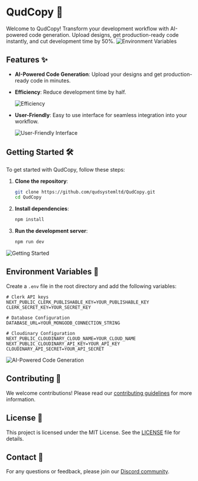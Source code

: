  # QudCopy 🚀

Welcome to QudCopy! Transform your development workflow with AI-powered code generation. Upload designs, get production-ready code instantly, and cut development time by 50%.
  ![Environment Variables](https://i.imghippo.com/files/jmjL9286w.jpeg)

## Features ✨

- **AI-Powered Code Generation**: Upload your designs and get production-ready code in minutes.


- **Efficiency**: Reduce development time by half.

  ![Efficiency](https://i.imghippo.com/files/mwk6398nuk.jpeg)

- **User-Friendly**: Easy to use interface for seamless integration into your workflow.

  ![User-Friendly Interface](https://i.imghippo.com/files/LbA7365PUc.jpeg)

## Getting Started 🛠️

To get started with QudCopy, follow these steps:

1. **Clone the repository**:
   ```bash
   git clone https://github.com/qudsystemltd/QudCopy.git
   cd QudCopy
   ```

2. **Install dependencies**:
   ```bash
   npm install
   ```

3. **Run the development server**:
   ```bash
   npm run dev
   ```

  ![Getting Started](https://i.imghippo.com/files/PhE5217cxc.jpeg)

## Environment Variables 🔑

Create a `.env` file in the root directory and add the following variables:

```plaintext
# Clerk API keys
NEXT_PUBLIC_CLERK_PUBLISHABLE_KEY=YOUR_PUBLISHABLE_KEY
CLERK_SECRET_KEY=YOUR_SECRET_KEY

# Database Configuration
DATABASE_URL=YOUR_MONGODB_CONNECTION_STRING

# Cloudinary Configuration
NEXT_PUBLIC_CLOUDINARY_CLOUD_NAME=YOUR_CLOUD_NAME
NEXT_PUBLIC_CLOUDINARY_API_KEY=YOUR_API_KEY
CLOUDINARY_API_SECRET=YOUR_API_SECRET
```

  ![AI-Powered Code Generation](https://i.imghippo.com/files/xxyC3491PGk.jpeg)


## Contributing 🤝

We welcome contributions! Please read our [contributing guidelines](CONTRIBUTING.md) for more information.

## License 📜

This project is licensed under the MIT License. See the [LICENSE](LICENSE) file for details.

## Contact 📧

For any questions or feedback, please join our [Discord community](https://discord.com/invite/your-invite-link). 
